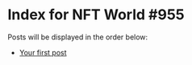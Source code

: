 # Index for NFT World #955
Posts will be displayed in the order below:

- [Your first post](./001-first.md)

